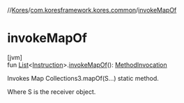 //[Kores](../../index.md)/[com.koresframework.kores.common](index.md)/[invokeMapOf](invoke-map-of.md)

# invokeMapOf

[jvm]\
fun [List](https://kotlinlang.org/api/latest/jvm/stdlib/kotlin.collections/-list/index.html)<[Instruction](../com.koresframework.kores/-instruction/index.md)>.[invokeMapOf](invoke-map-of.md)(): [MethodInvocation](../com.koresframework.kores.base/-method-invocation/index.md)

Invokes Map Collections3.mapOf(S...) static method.

Where S is the receiver object.
